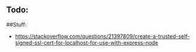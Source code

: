 ## Todo:


##Stuff:
* https://stackoverflow.com/questions/21397809/create-a-trusted-self-signed-ssl-cert-for-localhost-for-use-with-express-node
